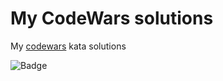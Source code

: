 # My CodeWars solutions
My [codewars](http://codewars.com) kata solutions

![Badge](https://www.codewars.com/users/datmc/badges/large)

